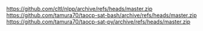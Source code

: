 https://github.com/cltl/nlpp/archive/refs/heads/master.zip
https://github.com/tamura70/taocp-sat-bash/archive/refs/heads/master.zip
https://github.com/tamura70/taocp-sat-py/archive/refs/heads/master.zip
